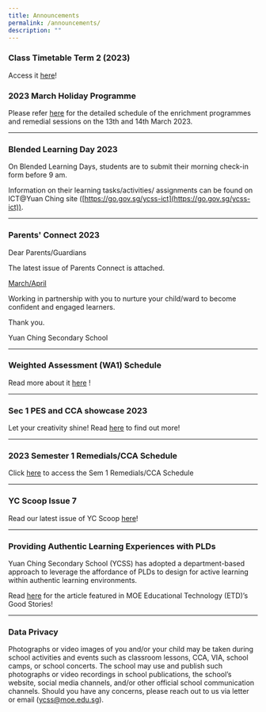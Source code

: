 ```yaml
---
title: Announcements
permalink: /announcements/
description: ""
---
```

### Class Timetable Term 2 (2023)

Access it [here](https://yuanchingsec.edupage.org/timetable/)!



### 2023 March Holiday Programme


Please refer [here](/quick-links/for-students/school-daily-routines/school-holiday-programme/) for the detailed schedule of the enrichment programmes and remedial sessions on the 13th and 14th March 2023.

----

### Blended Learning Day 2023

On Blended Learning Days, students are to submit their morning check-in form before 9 am. 

Information on their learning tasks/activities/ assignments can be found on ICT@Yuan Ching site ([https://go.gov.sg/ycss-ict](https://go.gov.sg/ycss-ict)).

-----


### Parents' Connect 2023

Dear Parents/Guardians

The latest issue of Parents Connect is attached. 

[March/April](/files/Parents%20Connect%20Mar-Apr%202023.pdf)

Working in partnership with you to nurture your child/ward to become confident and engaged learners. 

Thank you. 

Yuan Ching Secondary School

-----

### Weighted Assessment (WA1) Schedule

Read more about it [here](https://staging.d3su4wj45hy3j2.amplifyapp.com/quick-links/for-students/school-daily-routines/school-holiday-programme/) !

------

### Sec 1 PES and CCA showcase 2023

Let your creativity shine! Read [here](https://yuanchingsec.moe.edu.sg/qql/slot/u748/2022/YCSS%20Songwriting%20Contest%20Our%20School%20Our%20Song%202022_final.pdf) to find out more!

------

### 2023 Semester 1 Remedials/CCA Schedule

Click [here](https://staging.d3su4wj45hy3j2.amplifyapp.com/quick-links/for-students/school-daily-routines/exam-timetable-school-national/) to access the Sem 1 Remedials/CCA Schedule

--------

### YC Scoop Issue 7

Read our latest issue of YC Scoop [here](https://yuanchingsec-moe-edu-sg-admin.cwp.sg/qql/slot/u748/E-Newsletter/2022-Issue-7/index.html)!

------


### Providing Authentic Learning Experiences with PLDs

Yuan Ching Secondary School (YCSS) has adopted a department-based approach to leverage the affordance of PLDs to design for active learning within authentic learning environments.

Read [here](https://sites.google.com/moe.edu.sg/personaliseddigitallearningpro/good-stories/providing-authentic-learning-experiences-with-plds-yuan-ching-sec?authuser=0) for the article featured in MOE Educational Technology (ETD)’s Good Stories!

---------

### Data Privacy

Photographs or video images of you and/or your child may be taken during school activities and events such as classroom lessons, CCA, VIA, school camps, or school concerts. The school may use and publish such photographs or video recordings in school publications, the school’s website, social media channels, and/or other official school communication channels. Should you have any concerns, please reach out to us via letter or email (ycss@moe.edu.sg).